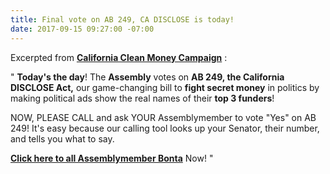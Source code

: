 ```yaml
---
title: Final vote on AB 249, CA DISCLOSE is today!
date: 2017-09-15 09:27:00 -07:00
---
```


Excerpted from [**California Clean Money Campaign**](http://www.caclean.org/) :

"   **Today's the day**!  The **Assembly** votes on **AB 249, the California DISCLOSE Act,** our game-changing bill to **fight secret money** in politics by making political ads show the real names of their **top 3 funders**!

NOW, PLEASE CALL and ask YOUR Assemblymember to vote "Yes" on AB 249!  It's easy because our calling tool looks up your Senator, their number, and tells you what to say.

[**Click here to all Assemblymember Bonta**](https://www.yesfairelections.org/petition/ab249.php?ms=caclean-home) Now!  "
